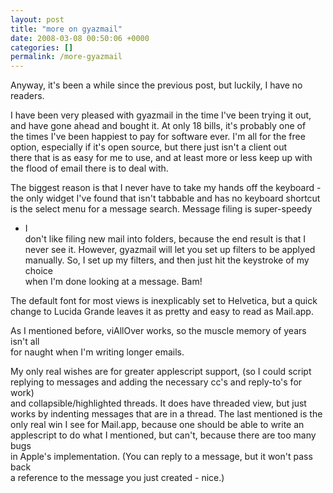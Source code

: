 ```yaml
---
layout: post
title: "more on gyazmail"
date: 2008-03-08 00:50:06 +0000
categories: []
permalink: /more-gyazmail
---
```




Anyway, it\'s been a while since the previous post, but luckily, I have
no\
readers.

I have been very pleased with gyazmail in the time I\'ve been trying it
out,\
and have gone ahead and bought it. At only 18 bills, it\'s probably one
of\
the times I\'ve been happiest to pay for software ever. I\'m all for the
free\
option, especially if it\'s open source, but there just isn\'t a client
out\
there that is as easy for me to use, and at least more or less keep up
with\
the flood of email there is to deal with.

The biggest reason is that I never have to take my hands off the
keyboard -\
the only widget I\'ve found that isn\'t tabbable and has no keyboard
shortcut\
is the select menu for a message search. Message filing is super-speedy
- I\
don\'t like filing new mail into folders, because the end result is that
I\
never see it. However, gyazmail will let you set up filters to be
applyed\
manually. So, I set up my filters, and then just hit the keystroke of my
choice\
when I\'m done looking at a message. Bam!

The default font for most views is inexplicably set to Helvetica, but a
quick\
change to Lucida Grande leaves it as pretty and easy to read as
Mail.app.

As I mentioned before, viAllOver works, so the muscle memory of years
isn\'t all\
for naught when I\'m writing longer emails.

My only real wishes are for greater applescript support, (so I could
script\
replying to messages and adding the necessary cc\'s and reply-to\'s for
work)\
and collapsible/highlighted threads. It does have threaded view, but
just\
works by indenting messages that are in a thread. The last mentioned is
the\
only real win I see for Mail.app, because one should be able to write
an\
applescript to do what I mentioned, but can\'t, because there are too
many bugs\
in Apple\'s implementation. (You can reply to a message, but it won\'t
pass back\
a reference to the message you just created - nice.)




